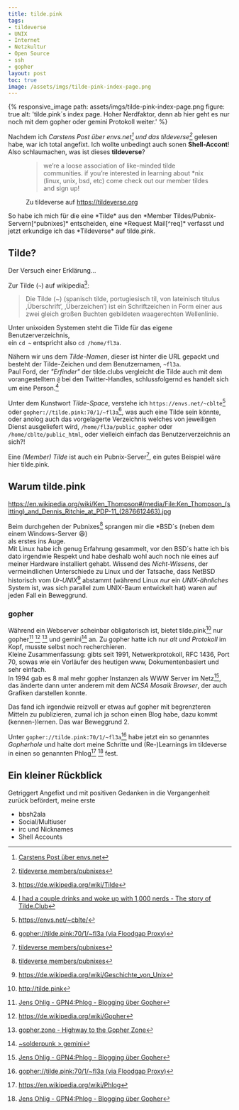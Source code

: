 ```yaml
---
title: tilde.pink
tags:
- tildeverse
- UNIX
- Internet
- Netzkultur
- Open Source
- ssh
- gopher
layout: post
toc: true
image: /assets/imgs/tilde-pink-index-page.png
---
```

{% responsive_image path: assets/imgs/tilde-pink-index-page.png figure: 
true 
alt: 'tilde.pink´s index page. Hoher Nerdfaktor, denn ab hier geht es nur noch mit dem gopher oder gemini Protokoll  weiter.' %}

Nachdem ich *Carstens Post über envs.net[^envs] und das tildeverse[^pubnixes]* 
gelesen habe, war ich total angefixt. 
Ich wollte unbedingt auch sonen **Shell-Accont**!
Also schlaumachen, was ist dieses **tildeverse**?
<figure>
  <blockquote>we’re a loose association of like-minded tilde communities. 
if you’re interested in learning about *nix (linux, unix, bsd, etc) 
come check out our member tildes and sign up!</blockquote>
  <figcaption>
    Zu tildeverse auf <a href="https://tildeverse.org/">https://tildeverse.org</a>
  </figcaption>
</figure>
So habe ich mich für die eine *Tilde* 
aus den *Member Tildes/Pubnix-Servern[^pubnixes]* entscheiden, 
eine *Request Mail[^req]* verfasst 
und jetzt erkundige ich das *Tildeverse* auf tilde.pink.
<!--break-->

## Tilde?

Der Versuch einer Erklärung...

Zur Tilde (`~`) auf wikipedia[^tilde]:

> Die Tilde (~) (spanisch tilde, portugiesisch til, von lateinisch titulus 
> ‚Überschrift‘, ‚Überzeichen‘) ist ein Schriftzeichen in Form einer aus zwei 
> gleich großen Buchten gebildeten waagerechten Wellenlinie. 

Unter unixoiden Systemen steht die Tilde für das eigene Benutzerverzeichnis,  
ein `cd ~` entspricht also `cd /home/fl3a`.

Nähern wir uns dem *Tilde-Namen*, dieser ist hinter die URL gepackt 
und besteht der Tilde-Zeichen und dem Benutzernamen, `~fl3a`.  
Paul Ford, der *"Erfinder"* der tilde.clubs vergleicht die Tilde 
auch mit dem vorangestelltem `@` bei den Twitter-Handles, 
schlussfolgernd es handelt sich um eine Person.[^ford]

Unter dem Kunstwort *Tilde-Space*, 
verstehe ich `https://envs.net/~cblte`[^cblte] oder `gopher://tilde.pink:70/1/~fl3a`[^fl3a],
was auch eine Tilde sein könnte,
oder anolog auch das vorgelagerte Verzeichnis welches von jeweiligen Dienst
ausgeliefert wird, `/home/fl3a/public_gopher` oder `/home/cblte/public_html`,
oder vielleich einfach das Benutzerverzeichnis an sich?!

Eine *(Member) Tilde* ist auch ein Pubnix-Server[^pubnixes], 
ein gutes Beispiel wäre hier tilde.pink.

## Warum tilde.pink

https://en.wikipedia.org/wiki/Ken_Thompson#/media/File:Ken_Thompson_(sitting)_and_Dennis_Ritchie_at_PDP-11_(2876612463).jpg

Beim durchgehen der Pubnixes[^pubnixes] sprangen mir die *BSD´s 
(neben dem einem Windows-Server 😆)  
als erstes ins Auge.  
Mit Linux habe ich genug Erfahrung gesammelt, 
vor den BSD´s hatte ich bis dato irgendwie Respekt 
und habe deshalb wohl auch noch nie eines auf meiner Hardware installiert gehabt.
Wissend des *Nicht-Wissens*, der vermeindlichen Unterschiede zu Linux 
und der Tatsache, dass NetBSD historisch vom *Ur-UNIX*[^unixhist] abstammt 
(während Linux *nur* ein *UNIX-ähnliches* System ist, 
was sich parallel zum UNIX-Baum entwickelt hat)
waren auf jeden Fall ein Beweggrund. 


### gopher

Während ein Webserver scheinbar obligatorisch ist,
bietet tilde.pink[^pink] nur gopher[^phlog] [^gopher] [^gopherz]
und gemini[^gemini] an.
Zu gopher hatte ich nur *alt und Protokoll* im Kopf, musste selbst noch recherchieren.  
Kleine Zusammenfassung: gibts seit 1991, Netwerkprotokoll, RFC 1436, Port 70,
sowas wie ein Vorläufer des heutigen www, Dokumentenbasiert und sehr einfach.  
In 1994 gab es 8 mal mehr gopher Instanzen als WWW Server im Netz[^phlog],
das änderte dann unter anderem mit dem *NCSA Mosaik Browser*, 
der auch Grafiken darstellen konnte.

Das fand ich irgendwie reizvoll er
etwas auf gopher mit begrenzteren Mitteln zu publizieren,
zumal ich ja schon einen Blog habe, dazu kommt (kennen-)lernen.
Das war Beweggrund 2.

Unter `gopher://tilde.pink:70/1/~fl3a`[^fl3a] 
habe jetzt ein so genanntes *Gopherhole* 
und halte dort meine Schritte und (Re-)Learnings im tildeverse 
in einen so genannten Phlog[^wphlog] [^phlog] fest.

## Ein kleiner Rückblick

Getriggert
Angefixt und mit positiven Gedanken in die Vergangenheit zurück befördert, meine erste  
- bbsh2ala
- Social/Multiuser
- irc und Nicknames
- Shell Accounts



[^envs]: [Carstens Post über envs.net](https://blog.zn80.net/envs-net-envs-net)
[^pubnixes]: [tildeverse members/pubnixes](https://tildeverse.org/members/)
[^req]: Viele Pubnix-Server habe entsprechende Signup Formulare, bei tilde.pink geht das via Mail
[^tilde]: <https://de.wikipedia.org/wiki/Tilde>
[^cblte]: <https://envs.net/~cblte/>
[^pink]: <http://tilde.pink>
[^fl3a]: [gopher://tilde.pink:70/1/~fl3a (via Floodgap Proxy)](https://proxy.tilde.pink/cgi-bin/proxy.cgi?q=tilde.pink/1/~fl3a/)
[^ford]: [I had a couple drinks and woke up with 1,000 nerds - The story of Tilde.Club](https://medium.com/message/tilde-club-i-had-a-couple-drinks-and-woke-up-with-1-000-nerds-a8904f0a2ebf)
[^unixhist]: <https://de.wikipedia.org/wiki/Geschichte_von_Unix>
[^gopher]: <https://de.wikipedia.org/wiki/Gopher>
[^gemini]: [~solderpunk > gemini](https://gopher.floodgap.com/gopher/gw?=zaibatsu.circumlunar.space+70+312f7e736f6c64657270756e6b2f67656d696e69)
[^gopherz]: [gopher.zone - Highway to the Gopher Zone](https://gopher.zone/)
[^phlog]: [Jens Ohlig - GPN4:Phlog - Blogging über Gopher](https://entropia.de/GPN4:Phlog_-_Blogging_%C3%BCber_Gopher)
[^wphlog]: <https://en.wikipedia.org/wiki/Phlog>

